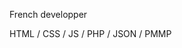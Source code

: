 French developper 

HTML / CSS / JS / PHP / JSON / PMMP

<!---
xBibouu/xBibouu is a ✨ special ✨ repository because its `README.md` (this file) appears on your GitHub profile.
You can click the Preview link to take a look at your changes.
--->
